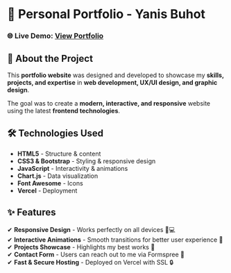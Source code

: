 # 🚀 Personal Portfolio - Yanis Buhot  

### 🌐 Live Demo: [View Portfolio](https://tonportfolio.vercel.app)

## 📌 About the Project  
This **portfolio website** was designed and developed to showcase my **skills, projects, and expertise** in **web development, UX/UI design, and graphic design**.  

The goal was to create a **modern, interactive, and responsive** website using the latest **frontend technologies**.  

## 🛠️ Technologies Used  
- **HTML5** - Structure & content  
- **CSS3 & Bootstrap** - Styling & responsive design  
- **JavaScript** - Interactivity & animations  
- **Chart.js** - Data visualization  
- **Font Awesome** - Icons  
- **Vercel** - Deployment  

## ✨ Features  
✔ **Responsive Design** - Works perfectly on all devices 📱💻  
✔ **Interactive Animations** - Smooth transitions for better user experience 🎨  
✔ **Projects Showcase** - Highlights my best works 🚀  
✔ **Contact Form** - Users can reach out to me via Formspree 📩  
✔ **Fast & Secure Hosting** - Deployed on Vercel with SSL 🔒  

